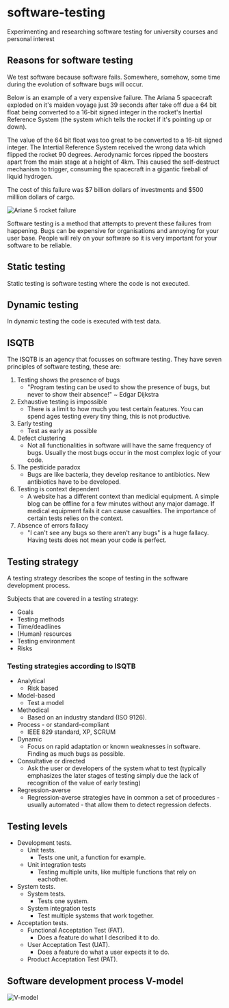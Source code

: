 # software-testing

Experimenting and researching software testing for university courses and personal interest

## Reasons for software testing

We test software because software fails. Somewhere, somehow, some time during the evolution of software bugs will occur.

Below is an example of a very expensive failure. The Ariana 5 spacecraft exploded on it's maiden voyage just 39 seconds after take off due a 64 bit float being converted to a 16-bit signed integer in the rocket's Inertial Reference System (the system which tells the rocket if it's pointing up or down).

The value of the 64 bit float was too great to be converted to a 16-bit signed integer. The Intertial Reference System received the wrong data which flipped the rocket 90 degrees. Aerodynamic forces ripped the boosters apart from the main stage at a height of 4km. This caused the self-destruct mechanism to trigger, consuming the spacecraft in a gigantic fireball of liquid hydrogen.

The cost of this failure was $7 billion dollars of investments and $500 milllion dollars of cargo.

![Ariane 5 rocket failure](https://www.oddee.com/wp-content/uploads/_media/imgs/articles2/a98637_oddee_space_ari.jpg)

Software testing is a method that attempts to prevent these failures from happening. Bugs can be expensive for organisations and annoying for your user base. People will rely on your software so it is very important for your software to be reliable.

## Static testing

Static testing is software testing where the code is not executed.

## Dynamic testing

In dynamic testing the code is executed with test data.

## ISQTB

The ISQTB is an agency that focusses on software testing. They have seven principles of software testing, these are:

1. Testing shows the presence of bugs
   - "Program testing can be used to show the presence of bugs, but never to show their absence!" ~ Edgar Dijkstra
2. Exhaustive testing is impossible
   - There is a limit to how much you test certain features. You can spend ages testing every tiny thing, this is not productive.
3. Early testing
   - Test as early as possible
4. Defect clustering
   - Not all functionalities in software will have the same frequency of bugs. Usually the most bugs occur in the most complex logic of your code.
5. The pesticide paradox
   - Bugs are like bacteria, they develop resitance to antibiotics. New antibiotics have to be developed.
6. Testing is context dependent
   - A website has a different context than medicial equipment. A simple blog can be offline for a few minutes without any major damage. If medical equipment fails it can cause casualties. The importance of certain tests relies on the context.
7. Absence of errors fallacy
   - "I can't see any bugs so there aren't any bugs" is a huge fallacy. Having tests does not mean your code is perfect.

## Testing strategy

A testing strategy describes the scope of testing in the software development process.

Subjects that are covered in a testing strategy:

- Goals
- Testing methods
- Time/deadlines
- (Human) resources
- Testing environment
- Risks

### Testing strategies according to ISQTB

- Analytical
  - Risk based
- Model-based
  - Test a model
- Methodical
  - Based on an industry standard (ISO 9126).
- Process - or standard-compliant
  - IEEE 829 standard, XP, SCRUM
- Dynamic
  - Focus on rapid adaptation or known weaknesses in software. Finding as much bugs as possible.
- Consultative or directed
  - Ask the user or developers of the system what to test (typically emphasizes the later stages of testing simply due the lack of recognition of the value of early testing)
- Regression-averse
  - Regression-averse strategies have in common a set of procedures - usually automated - that allow them to detect regression defects.

## Testing levels

- Development tests.
  - Unit tests.
    - Tests one unit, a function for example.
  - Unit integration tests
    - Testing multiple units, like multiple functions that rely on eachother.
- System tests.
  - System tests.
    - Tests one system.
  - System integration tests
    - Test multiple systems that work together.
- Acceptation tests.
  - Functional Acceptation Test (FAT).
    - Does a feature do what I described it to do.
  - User Acceptation Test (UAT).
    - Does a feature do what a user expects it to do.
  - Product Acceptation Test (PAT).

## Software development process V-model

![V-model](https://i.imgur.com/SVbvDgx.png)

